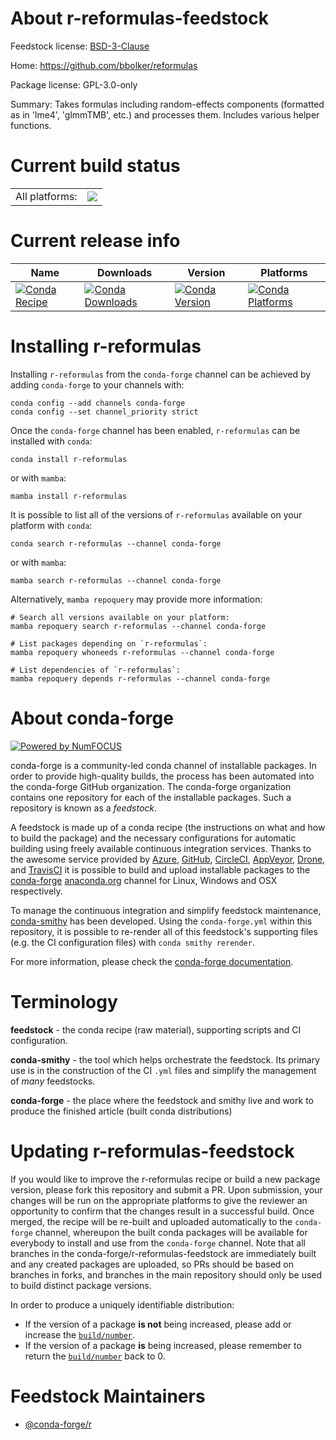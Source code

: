 About r-reformulas-feedstock
============================

Feedstock license: [BSD-3-Clause](https://github.com/conda-forge/r-reformulas-feedstock/blob/main/LICENSE.txt)

Home: https://github.com/bbolker/reformulas

Package license: GPL-3.0-only

Summary: Takes formulas including random-effects components (formatted as in 'lme4', 'glmmTMB', etc.) and processes them. Includes various helper functions.

Current build status
====================


<table><tr><td>All platforms:</td>
    <td>
      <a href="https://dev.azure.com/conda-forge/feedstock-builds/_build/latest?definitionId=23512&branchName=main">
        <img src="https://dev.azure.com/conda-forge/feedstock-builds/_apis/build/status/r-reformulas-feedstock?branchName=main">
      </a>
    </td>
  </tr>
</table>

Current release info
====================

| Name | Downloads | Version | Platforms |
| --- | --- | --- | --- |
| [![Conda Recipe](https://img.shields.io/badge/recipe-r--reformulas-green.svg)](https://anaconda.org/conda-forge/r-reformulas) | [![Conda Downloads](https://img.shields.io/conda/dn/conda-forge/r-reformulas.svg)](https://anaconda.org/conda-forge/r-reformulas) | [![Conda Version](https://img.shields.io/conda/vn/conda-forge/r-reformulas.svg)](https://anaconda.org/conda-forge/r-reformulas) | [![Conda Platforms](https://img.shields.io/conda/pn/conda-forge/r-reformulas.svg)](https://anaconda.org/conda-forge/r-reformulas) |

Installing r-reformulas
=======================

Installing `r-reformulas` from the `conda-forge` channel can be achieved by adding `conda-forge` to your channels with:

```
conda config --add channels conda-forge
conda config --set channel_priority strict
```

Once the `conda-forge` channel has been enabled, `r-reformulas` can be installed with `conda`:

```
conda install r-reformulas
```

or with `mamba`:

```
mamba install r-reformulas
```

It is possible to list all of the versions of `r-reformulas` available on your platform with `conda`:

```
conda search r-reformulas --channel conda-forge
```

or with `mamba`:

```
mamba search r-reformulas --channel conda-forge
```

Alternatively, `mamba repoquery` may provide more information:

```
# Search all versions available on your platform:
mamba repoquery search r-reformulas --channel conda-forge

# List packages depending on `r-reformulas`:
mamba repoquery whoneeds r-reformulas --channel conda-forge

# List dependencies of `r-reformulas`:
mamba repoquery depends r-reformulas --channel conda-forge
```


About conda-forge
=================

[![Powered by
NumFOCUS](https://img.shields.io/badge/powered%20by-NumFOCUS-orange.svg?style=flat&colorA=E1523D&colorB=007D8A)](https://numfocus.org)

conda-forge is a community-led conda channel of installable packages.
In order to provide high-quality builds, the process has been automated into the
conda-forge GitHub organization. The conda-forge organization contains one repository
for each of the installable packages. Such a repository is known as a *feedstock*.

A feedstock is made up of a conda recipe (the instructions on what and how to build
the package) and the necessary configurations for automatic building using freely
available continuous integration services. Thanks to the awesome service provided by
[Azure](https://azure.microsoft.com/en-us/services/devops/), [GitHub](https://github.com/),
[CircleCI](https://circleci.com/), [AppVeyor](https://www.appveyor.com/),
[Drone](https://cloud.drone.io/welcome), and [TravisCI](https://travis-ci.com/)
it is possible to build and upload installable packages to the
[conda-forge](https://anaconda.org/conda-forge) [anaconda.org](https://anaconda.org/)
channel for Linux, Windows and OSX respectively.

To manage the continuous integration and simplify feedstock maintenance,
[conda-smithy](https://github.com/conda-forge/conda-smithy) has been developed.
Using the ``conda-forge.yml`` within this repository, it is possible to re-render all of
this feedstock's supporting files (e.g. the CI configuration files) with ``conda smithy rerender``.

For more information, please check the [conda-forge documentation](https://conda-forge.org/docs/).

Terminology
===========

**feedstock** - the conda recipe (raw material), supporting scripts and CI configuration.

**conda-smithy** - the tool which helps orchestrate the feedstock.
                   Its primary use is in the construction of the CI ``.yml`` files
                   and simplify the management of *many* feedstocks.

**conda-forge** - the place where the feedstock and smithy live and work to
                  produce the finished article (built conda distributions)


Updating r-reformulas-feedstock
===============================

If you would like to improve the r-reformulas recipe or build a new
package version, please fork this repository and submit a PR. Upon submission,
your changes will be run on the appropriate platforms to give the reviewer an
opportunity to confirm that the changes result in a successful build. Once
merged, the recipe will be re-built and uploaded automatically to the
`conda-forge` channel, whereupon the built conda packages will be available for
everybody to install and use from the `conda-forge` channel.
Note that all branches in the conda-forge/r-reformulas-feedstock are
immediately built and any created packages are uploaded, so PRs should be based
on branches in forks, and branches in the main repository should only be used to
build distinct package versions.

In order to produce a uniquely identifiable distribution:
 * If the version of a package **is not** being increased, please add or increase
   the [``build/number``](https://docs.conda.io/projects/conda-build/en/latest/resources/define-metadata.html#build-number-and-string).
 * If the version of a package **is** being increased, please remember to return
   the [``build/number``](https://docs.conda.io/projects/conda-build/en/latest/resources/define-metadata.html#build-number-and-string)
   back to 0.

Feedstock Maintainers
=====================

* [@conda-forge/r](https://github.com/orgs/conda-forge/teams/r/)

